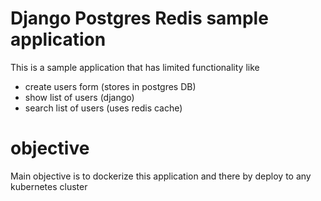 # Django Postgres Redis sample application

This is a sample application that has limited functionality like
- create users form (stores in postgres DB)
- show list of users (django)
- search list of users (uses redis cache)

# objective
Main objective is to dockerize this application and there by deploy to any kubernetes cluster